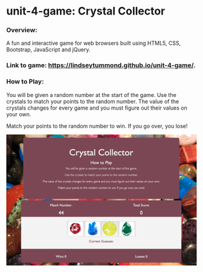 # unit-4-game: Crystal Collector

### Overview:

A fun and interactive game for web browsers built using HTML5, CSS, Bootstrap, JavaScript and jQuery.

### Link to game: https://lindseytummond.github.io/unit-4-game/.

### How to Play:

You will be given a random number at the start of the game. Use the crystals to match your points to the random number. The value of the crystals changes for every game and you must figure out their values on your own.

Match your points to the random number to win. If you go over, you lose!

<a href="https://lindseytummond.github.io/unit-4-game/">
  <img src="assets/images/crystal-collector.jpg">
</a>


